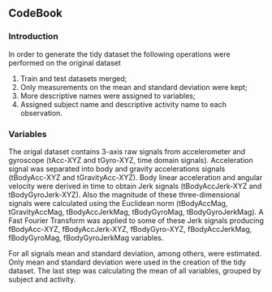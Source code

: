 ## CodeBook

### Introduction

In order to generate the tidy dataset the following operations were performed on the original dataset

1. Train and test datasets merged;
2. Only measurements on the mean and standard deviation were kept;
3. More descriptive names were assigned to variables;
4. Assigned subject name and descriptive activity name to each observation.

### Variables

The origal dataset contains 3-axis raw signals from accelerometer and gyroscope (tAcc-XYZ and tGyro-XYZ, time domain signals). Acceleration signal was
separated into body and gravity accelerations signals (tBodyAcc-XYZ and tGravityAcc-XYZ). Body linear acceleration and angular velocity were derived in time to obtain 
Jerk signals (tBodyAccJerk-XYZ and tBodyGyroJerk-XYZ). Also the magnitude of these three-dimensional signals were calculated using the Euclidean 
norm (tBodyAccMag, tGravityAccMag, tBodyAccJerkMag, tBodyGyroMag, tBodyGyroJerkMag). A Fast Fourier Transform was applied to some of these Jerk signals
producing fBodyAcc-XYZ, fBodyAccJerk-XYZ, fBodyGyro-XYZ, fBodyAccJerkMag, fBodyGyroMag, fBodyGyroJerkMag variables.  

For all signals mean and standard deviation, among others, were estimated. Only mean and standard deviation were used in the creation of the tidy dataset. The last step
was calculating the mean of all variables, grouped by subject and activity.

